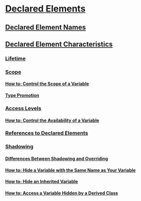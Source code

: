 # [Declared Elements](declared-elements.md)
## [Declared Element Names](declared-element-names.md)
## [Declared Element Characteristics](declared-element-characteristics.md)
### [Lifetime](lifetime.md)
### [Scope](scope.md)
#### [How to: Control the Scope of a Variable](how-to-control-the-scope-of-a-variable.md)
#### [Type Promotion](type-promotion.md)
### [Access Levels](access-levels.md)
#### [How to: Control the Availability of a Variable](how-to-control-the-availability-of-a-variable.md)
### [References to Declared Elements](references-to-declared-elements.md)
### [Shadowing](shadowing.md)
#### [Differences Between Shadowing and Overriding](differences-between-shadowing-and-overriding.md)
#### [How to: Hide a Variable with the Same Name as Your Variable](how-to-hide-a-variable-with-the-same-name-as-your-variable.md)
#### [How to: Hide an Inherited Variable](how-to-hide-an-inherited-variable.md)
#### [How to: Access a Variable Hidden by a Derived Class](how-to-access-a-variable-hidden-by-a-derived-class.md)